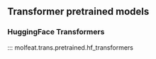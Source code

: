 ## Transformer pretrained models

### HuggingFace Transformers
::: molfeat.trans.pretrained.hf_transformers

